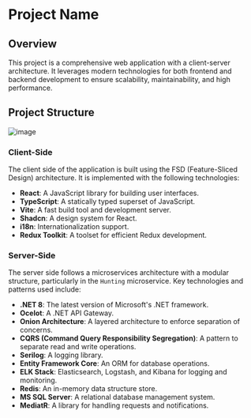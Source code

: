 # Project Name

## Overview

This project is a comprehensive web application with a client-server architecture. It leverages modern technologies for both frontend and backend development to ensure scalability, maintainability, and high performance.

## Project Structure
![image](https://drive.google.com/uc?export=view&id=196XzlnYRfNSgTRBAsg2INOxErR6F3XIO)

### Client-Side

The client side of the application is built using the FSD (Feature-Sliced Design) architecture. It is implemented with the following technologies:

- **React**: A JavaScript library for building user interfaces.
- **TypeScript**: A statically typed superset of JavaScript.
- **Vite**: A fast build tool and development server.
- **Shadcn**: A design system for React.
- **i18n**: Internationalization support.
- **Redux Toolkit**: A toolset for efficient Redux development.

### Server-Side

The server side follows a microservices architecture with a modular structure, particularly in the `Hunting` microservice. Key technologies and patterns used include:

- **.NET 8**: The latest version of Microsoft's .NET framework.
- **Ocelot**: A .NET API Gateway.
- **Onion Architecture**: A layered architecture to enforce separation of concerns.
- **CQRS (Command Query Responsibility Segregation)**: A pattern to separate read and write operations.
- **Serilog**: A logging library.
- **Entity Framework Core**: An ORM for database operations.
- **ELK Stack**: Elasticsearch, Logstash, and Kibana for logging and monitoring.
- **Redis**: An in-memory data structure store.
- **MS SQL Server**: A relational database management system.
- **MediatR**: A library for handling requests and notifications.
